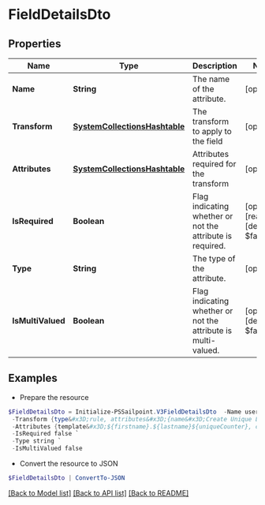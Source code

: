 # FieldDetailsDto
## Properties

Name | Type | Description | Notes
------------ | ------------- | ------------- | -------------
**Name** | **String** | The name of the attribute. | [optional] 
**Transform** | [**SystemCollectionsHashtable**](.md) | The transform to apply to the field | [optional] 
**Attributes** | [**SystemCollectionsHashtable**](.md) | Attributes required for the transform | [optional] 
**IsRequired** | **Boolean** | Flag indicating whether or not the attribute is required. | [optional] [readonly] [default to $false]
**Type** | **String** | The type of the attribute. | [optional] 
**IsMultiValued** | **Boolean** | Flag indicating whether or not the attribute is multi-valued. | [optional] [default to $false]

## Examples

- Prepare the resource
```powershell
$FieldDetailsDto = Initialize-PSSailpoint.V3FieldDetailsDto  -Name userName `
 -Transform {type&#x3D;rule, attributes&#x3D;{name&#x3D;Create Unique LDAP Attribute}} `
 -Attributes {template&#x3D;${firstname}.${lastname}${uniqueCounter}, cloudMaxUniqueChecks&#x3D;50, cloudMaxSize&#x3D;20, cloudRequired&#x3D;true} `
 -IsRequired false `
 -Type string `
 -IsMultiValued false
```

- Convert the resource to JSON
```powershell
$FieldDetailsDto | ConvertTo-JSON
```

[[Back to Model list]](../README.md#documentation-for-models) [[Back to API list]](../README.md#documentation-for-api-endpoints) [[Back to README]](../README.md)

